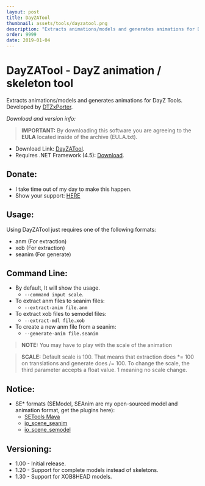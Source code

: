 ```yaml
---
layout: post
title: DayZATool
thumbnail: assets/tools/dayzatool.png
description: "Extracts animations/models and generates animations for DayZ Tools"
order: 9999
date: 2019-01-04
---
```


# DayZATool - DayZ animation / skeleton tool
Extracts animations/models and generates animations for DayZ Tools. Developed by [DTZxPorter](https://twitter.com/dtzxporter).

_Download and version info:_

> **IMPORTANT:** By downloading this software you are agreeing to the **EULA** located inside of the archive (EULA.txt).

- Download Link: [DayZATool](https://mega.nz/#!IdZDXQrI!re3Tq0SoSjyhTPTCZMZe28t0vaS11q1SzkwLaO3u8JM).
- Requires .NET Framework (4.5): [Download](https://www.microsoft.com/en-us/download/details.aspx?id=30653).

## Donate:
- I take time out of my day to make this happen.
- Show your support: [HERE](https://dtzxporter.com/donate)

## Usage:
Using DayZATool just requires one of the following formats:
- anm (For extraction)
- xob (For extraction)
- seanim (For generate)

## Command Line:
- By default, It will show the usage.
  - `--command input scale`.
- To extract anm files to seanim files:
  - `--extract-anim file.anm`
- To extract xob files to semodel files:
  - `--extract-mdl file.xob`
- To create a new anm file from a seanim:
  - `--generate-anim file.seanim`

> **NOTE:** You may have to play with the scale of the animation

> **SCALE:** Default scale is 100. That means that extraction does *= 100 on translations and generate does /= 100. To change the scale, the third parameter accepts a float value. 1 meaning no scale change.

## Notice:
- SE* formats (SEModel, SEAnim are my open-sourced model and animation format, get the plugins here):
   - [SETools Maya](https://github.com/dtzxporter/SETools)
   - [io_scene_seanim](https://github.com/SE2Dev/io_anim_seanim)
   - [io_scene_semodel](https://github.com/dtzxporter/io_model_semodel)

## Versioning:
- 1.00 - Initial release.
- 1.20 - Support for complete models instead of skeletons.
- 1.30 - Support for XOB8HEAD models.